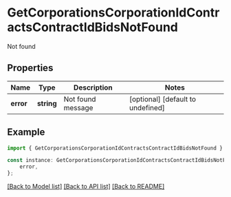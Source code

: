 # GetCorporationsCorporationIdContractsContractIdBidsNotFound

Not found

## Properties

Name | Type | Description | Notes
------------ | ------------- | ------------- | -------------
**error** | **string** | Not found message | [optional] [default to undefined]

## Example

```typescript
import { GetCorporationsCorporationIdContractsContractIdBidsNotFound } from 'eve-esi-client-ts';

const instance: GetCorporationsCorporationIdContractsContractIdBidsNotFound = {
    error,
};
```

[[Back to Model list]](../README.md#documentation-for-models) [[Back to API list]](../README.md#documentation-for-api-endpoints) [[Back to README]](../README.md)

